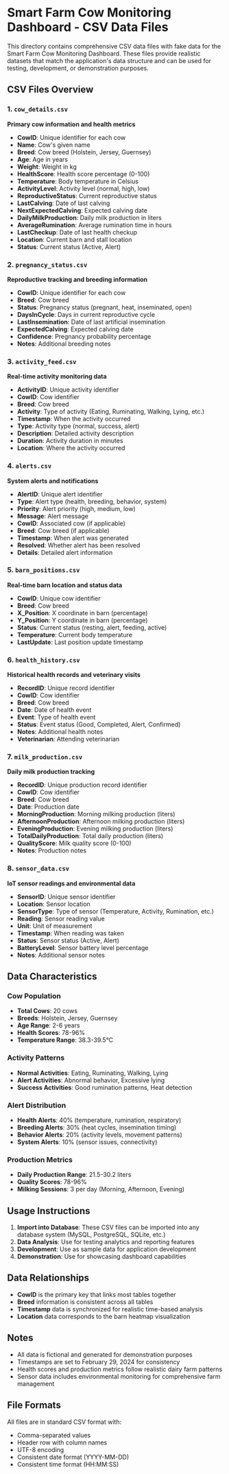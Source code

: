 # Smart Farm Cow Monitoring Dashboard - CSV Data Files

This directory contains comprehensive CSV data files with fake data for the Smart Farm Cow Monitoring Dashboard. These files provide realistic datasets that match the application's data structure and can be used for testing, development, or demonstration purposes.

## CSV Files Overview

### 1. `cow_details.csv`
**Primary cow information and health metrics**
- **CowID**: Unique identifier for each cow
- **Name**: Cow's given name
- **Breed**: Cow breed (Holstein, Jersey, Guernsey)
- **Age**: Age in years
- **Weight**: Weight in kg
- **HealthScore**: Health score percentage (0-100)
- **Temperature**: Body temperature in Celsius
- **ActivityLevel**: Activity level (normal, high, low)
- **ReproductiveStatus**: Current reproductive status
- **LastCalving**: Date of last calving
- **NextExpectedCalving**: Expected calving date
- **DailyMilkProduction**: Daily milk production in liters
- **AverageRumination**: Average rumination time in hours
- **LastCheckup**: Date of last health checkup
- **Location**: Current barn and stall location
- **Status**: Current status (Active, Alert)

### 2. `pregnancy_status.csv`
**Reproductive tracking and breeding information**
- **CowID**: Unique identifier for each cow
- **Breed**: Cow breed
- **Status**: Pregnancy status (pregnant, heat, inseminated, open)
- **DaysInCycle**: Days in current reproductive cycle
- **LastInsemination**: Date of last artificial insemination
- **ExpectedCalving**: Expected calving date
- **Confidence**: Pregnancy probability percentage
- **Notes**: Additional breeding notes

### 3. `activity_feed.csv`
**Real-time activity monitoring data**
- **ActivityID**: Unique activity identifier
- **CowID**: Cow identifier
- **Breed**: Cow breed
- **Activity**: Type of activity (Eating, Ruminating, Walking, Lying, etc.)
- **Timestamp**: When the activity occurred
- **Type**: Activity type (normal, success, alert)
- **Description**: Detailed activity description
- **Duration**: Activity duration in minutes
- **Location**: Where the activity occurred

### 4. `alerts.csv`
**System alerts and notifications**
- **AlertID**: Unique alert identifier
- **Type**: Alert type (health, breeding, behavior, system)
- **Priority**: Alert priority (high, medium, low)
- **Message**: Alert message
- **CowID**: Associated cow (if applicable)
- **Breed**: Cow breed (if applicable)
- **Timestamp**: When alert was generated
- **Resolved**: Whether alert has been resolved
- **Details**: Detailed alert information

### 5. `barn_positions.csv`
**Real-time barn location and status data**
- **CowID**: Unique cow identifier
- **Breed**: Cow breed
- **X_Position**: X coordinate in barn (percentage)
- **Y_Position**: Y coordinate in barn (percentage)
- **Status**: Current status (resting, alert, feeding, active)
- **Temperature**: Current body temperature
- **LastUpdate**: Last position update timestamp

### 6. `health_history.csv`
**Historical health records and veterinary visits**
- **RecordID**: Unique record identifier
- **CowID**: Cow identifier
- **Breed**: Cow breed
- **Date**: Date of health event
- **Event**: Type of health event
- **Status**: Event status (Good, Completed, Alert, Confirmed)
- **Notes**: Additional health notes
- **Veterinarian**: Attending veterinarian

### 7. `milk_production.csv`
**Daily milk production tracking**
- **RecordID**: Unique production record identifier
- **CowID**: Cow identifier
- **Breed**: Cow breed
- **Date**: Production date
- **MorningProduction**: Morning milking production (liters)
- **AfternoonProduction**: Afternoon milking production (liters)
- **EveningProduction**: Evening milking production (liters)
- **TotalDailyProduction**: Total daily production (liters)
- **QualityScore**: Milk quality score (0-100)
- **Notes**: Production notes

### 8. `sensor_data.csv`
**IoT sensor readings and environmental data**
- **SensorID**: Unique sensor identifier
- **Location**: Sensor location
- **SensorType**: Type of sensor (Temperature, Activity, Rumination, etc.)
- **Reading**: Sensor reading value
- **Unit**: Unit of measurement
- **Timestamp**: When reading was taken
- **Status**: Sensor status (Active, Alert)
- **BatteryLevel**: Sensor battery level percentage
- **Notes**: Additional sensor notes

## Data Characteristics

### Cow Population
- **Total Cows**: 20 cows
- **Breeds**: Holstein, Jersey, Guernsey
- **Age Range**: 2-6 years
- **Health Scores**: 78-96%
- **Temperature Range**: 38.3-39.5°C

### Activity Patterns
- **Normal Activities**: Eating, Ruminating, Walking, Lying
- **Alert Activities**: Abnormal behavior, Excessive lying
- **Success Activities**: Good rumination patterns, Heat detection

### Alert Distribution
- **Health Alerts**: 40% (temperature, rumination, respiratory)
- **Breeding Alerts**: 30% (heat cycles, insemination timing)
- **Behavior Alerts**: 20% (activity levels, movement patterns)
- **System Alerts**: 10% (sensor issues, connectivity)

### Production Metrics
- **Daily Production Range**: 21.5-30.2 liters
- **Quality Scores**: 78-96%
- **Milking Sessions**: 3 per day (Morning, Afternoon, Evening)

## Usage Instructions

1. **Import into Database**: These CSV files can be imported into any database system (MySQL, PostgreSQL, SQLite, etc.)
2. **Data Analysis**: Use for testing analytics and reporting features
3. **Development**: Use as sample data for application development
4. **Demonstration**: Use for showcasing dashboard capabilities

## Data Relationships

- **CowID** is the primary key that links most tables together
- **Breed** information is consistent across all tables
- **Timestamp** data is synchronized for realistic time-based analysis
- **Location** data corresponds to the barn heatmap visualization

## Notes

- All data is fictional and generated for demonstration purposes
- Timestamps are set to February 29, 2024 for consistency
- Health scores and production metrics follow realistic dairy farm patterns
- Sensor data includes environmental monitoring for comprehensive farm management

## File Formats

All files are in standard CSV format with:
- Comma-separated values
- Header row with column names
- UTF-8 encoding
- Consistent date format (YYYY-MM-DD)
- Consistent time format (HH:MM:SS) 